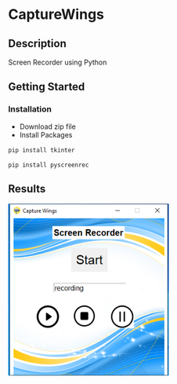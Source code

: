 # CaptureWings
## Description
Screen Recorder using Python
## Getting Started

### Installation
* Download zip file
* Install Packages
```
pip install tkinter
```
```
pip install pyscreenrec
```

## Results
<img src="https://github.com/Shravani1383/CaptureWings/blob/main/Output.png" width="328" justify="justify-center"/>
